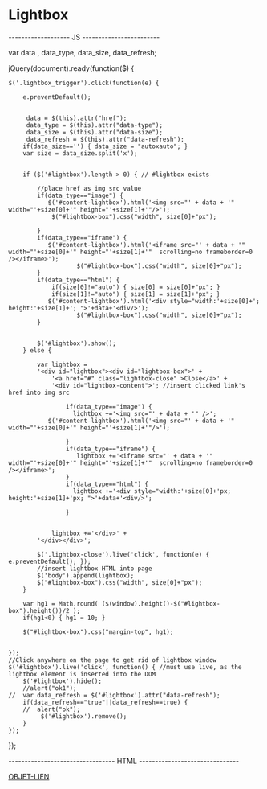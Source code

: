 Lightbox
========

------------------- JS ------------------------

var data , data_type, data_size,  data_refresh;
		
jQuery(document).ready(function($) {
 
    $('.lightbox_trigger').click(function(e) {
 
        e.preventDefault();
 
 
         data = $(this).attr("href");
		 data_type = $(this).attr("data-type");
		 data_size = $(this).attr("data-size");
		 data_refresh = $(this).attr("data-refresh");
		if(data_size=='') { data_size = "autoxauto"; }
		var size = data_size.split('x');
		
 
        if ($('#lightbox').length > 0) { // #lightbox exists
 
            //place href as img src value
			if(data_type=="image") {
         	   $('#content-lightbox').html('<img src="' + data + '" width="'+size[0]+'" height="'+size[1]+'"/>');
			    $("#lightbox-box").css("width", size[0]+"px");
					   
			}
			if(data_type=="iframe") {
         	   $('#content-lightbox').html('<iframe src="' + data + '" width="'+size[0]+'" height="'+size[1]+'"  scrolling=no frameborder=0 /></iframe>');
					   $("#lightbox-box").css("width", size[0]+"px");
			}
			if(data_type=="html") {
				if(size[0]!="auto") { size[0] = size[0]+"px"; }
				if(size[1]!="auto") { size[1] = size[1]+"px"; }
         	   $('#content-lightbox').html('<div style="width:'+size[0]+'; height:'+size[1]+'; ">'+data+'<div/>');
					   $("#lightbox-box").css("width", size[0]+"px");
			}
          
		  
            $('#lightbox').show();
        } else {
			
            var lightbox =
            '<div id="lightbox"><div id="lightbox-box">' +
                '<a href="#" class="lightbox-close" >Close</a>' +
                '<div id="lightbox-content">'; //insert clicked link's href into img src
                   
				   	if(data_type=="image") {
					  lightbox +='<img src="' + data + '" />';
         	   $('#content-lightbox').html('<img src="' + data + '" width="'+size[0]+'" height="'+size[1]+'"/>');
					  
					}
					if(data_type=="iframe") {
					   lightbox +='<iframe src="' + data + '" width="'+size[0]+'" height="'+size[1]+'"  scrolling=no frameborder=0 /></iframe>';
					}
					if(data_type=="html") {
					  lightbox +='<div style="width:'+size[0]+'px; height:'+size[1]+'px; ">'+data+'<div/>';
					   
					}
				   
				   
                lightbox +='</div>' +
            '</div></div>';
 
			$('.lightbox-close').live('click', function(e) {  e.preventDefault(); });
            //insert lightbox HTML into page
            $('body').append(lightbox);
			$("#lightbox-box").css("width", size[0]+"px");
        }
		
		var hg1 = Math.round( ($(window).height()-$("#lightbox-box").height())/2 );
		if(hg1<0) { hg1 = 10; }
		
		$("#lightbox-box").css("margin-top", hg1);
		
 
    });
	//Click anywhere on the page to get rid of lightbox window
    $('#lightbox').live('click', function() { //must use live, as the lightbox element is inserted into the DOM
        $('#lightbox').hide();
		//alert("ok1");
	//	var data_refresh = $('#lightbox').attr("data-refresh");
		if(data_refresh=="true"||data_refresh==true) {
		//	alert("ok");
			 $('#lightbox').remove();			
		}
    });
 
});

--------------------------------- HTML -------------------------------

<a href="#" class="lightbox_trigger" data-type="iframe" data-refresh="true" data-size="450x200"> OBJET-LIEN </a>